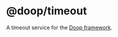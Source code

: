@doop/timeout
==================

A timeout service for the [Doop framework](https://github.com/MomsFriendlyDevCo/Doop).
